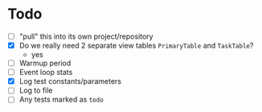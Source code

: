# Todo

- [ ] "pull" this into its own project/repository
- [x] Do we really need 2 separate view tables `PrimaryTable` and `TaskTable`?
  - yes
- [ ] Warmup period
- [ ] Event loop stats
- [x] Log test constants/parameters
- [ ] Log to file
- [ ] Any tests marked as `todo`
